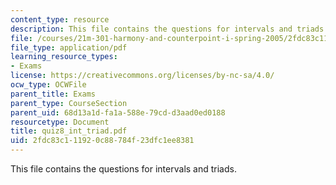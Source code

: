 ```yaml
---
content_type: resource
description: This file contains the questions for intervals and triads.
file: /courses/21m-301-harmony-and-counterpoint-i-spring-2005/2fdc83c111920c88784f23dfc1ee8381_quiz8_int_triad.pdf
file_type: application/pdf
learning_resource_types:
- Exams
license: https://creativecommons.org/licenses/by-nc-sa/4.0/
ocw_type: OCWFile
parent_title: Exams
parent_type: CourseSection
parent_uid: 68d13a1d-fa1a-588e-79cd-d3aad0ed0188
resourcetype: Document
title: quiz8_int_triad.pdf
uid: 2fdc83c1-1192-0c88-784f-23dfc1ee8381
---
```

This file contains the questions for intervals and triads.